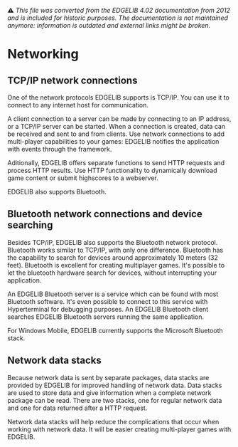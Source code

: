 :warning: _This file was converted from the EDGELIB 4.02 documentation from 2012 and is included for historic purposes. The documentation is not maintained anymore: information is outdated and external links might be broken._

# Networking

## TCP/IP network connections
One of the network protocols EDGELIB supports is TCP/IP. You can use it to connect to any internet host for communication.

A client connection to a server can be made by connecting to an IP address, or a TCP/IP server can be started. When a connection is created, data can be received and sent to and from clients. Use network connections to add multi-player capabilities to your games: EDGELIB notifies the application with events through the framework.

Aditionally, EDGELIB offers separate functions to send HTTP requests and process HTTP results. Use HTTP functionality to dynamically download game content or submit highscores to a webserver.

EDGELIB also supports Bluetooth.


## Bluetooth network connections and device searching
Besides TCP/IP, EDGELIB also supports the Bluetooth network protocol. Bluetooth works similar to TCP/IP, with only one difference. Bluetooth has the capability to search for devices around approximately 10 meters (32 feet). Bluetooth is excellent for creating multiplayer games. It's possible to let the bluetooth hardware search for devices, without interrupting your application.

An EDGELIB Bluetooth server is a service which can be found with most Bluetooth software. It's even possible to connect to this service with Hyperterminal for debugging purposes. An EDGELIB Bluetooth client searches EDGELIB Bluetooth servers running the same application.

For Windows Mobile, EDGELIB currently supports the Microsoft Bluetooth stack.


## Network data stacks
Because network data is sent by separate packages, data stacks are provided by EDGELIB for improved handling of network data. Data stacks are used to store data and give information when a complete network package can be read. There are two stacks, one for regular network data and one for data returned after a HTTP request.

Network data stacks will help reduce the complications that occur when working with network data. It will be easier creating multi-player games with EDGELIB.
